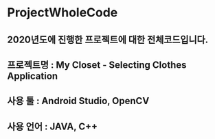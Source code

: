 # ProjectWholeCode
## 2020년도에 진행한 프로젝트에 대한 전체코드입니다.
## 프로젝트명 : My Closet - Selecting Clothes Application
## 사용 툴 : Android Studio, OpenCV
## 사용 언어 : JAVA, C++
